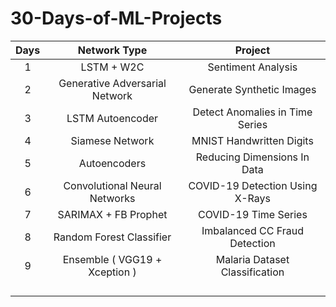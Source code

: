 # 30-Days-of-ML-Projects

| Days |          Network Type          |             Project             |
|:----:|:------------------------------:|:-------------------------------:|
|   1  |           LSTM + W2C           |        Sentiment Analysis       |
|   2  | Generative Adversarial Network |    Generate Synthetic Images    |
|   3  |        LSTM Autoencoder        | Detect Anomalies in Time Series |
|   4  |         Siamese Network        |     MNIST Handwritten Digits    |
|   5  |          Autoencoders          |   Reducing Dimensions In Data   |
|   6  |  Convolutional Neural Networks | COVID-19 Detection Using X-Rays |
|   7  |      SARIMAX + FB Prophet      |       COVID-19 Time Series      |
|   8  |    Random Forest Classifier    |  Imbalanced CC Fraud Detection  |
|   9  |  Ensemble ( VGG19 + Xception ) |  Malaria Dataset Classification |
|      |                                |                                 |
|      |                                |                                 |
|      |                                |                                 |
|      |                                |                                 |
